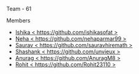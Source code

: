 Team - 61 

Members
- [Ishika < https://github.com/ishikasofat >](https://github.com/ishikasofat)
- [Neha < https://github.com/nehaparmar99 >](https://github.com/nehaparmar99)
- [Saurav < https://github.com/sauravhiremath >](https://github.com/sauravhiremath)
- [Shashank < https://github.com/unvieux >](https://github.com/unvieux)
- [Anurag < https://github.com/AnuragM8 >](https://github.com/AnuragM8)
- [Rohit < https://github.com/Rohit23110 >](https://github.com/Rohit23110)
